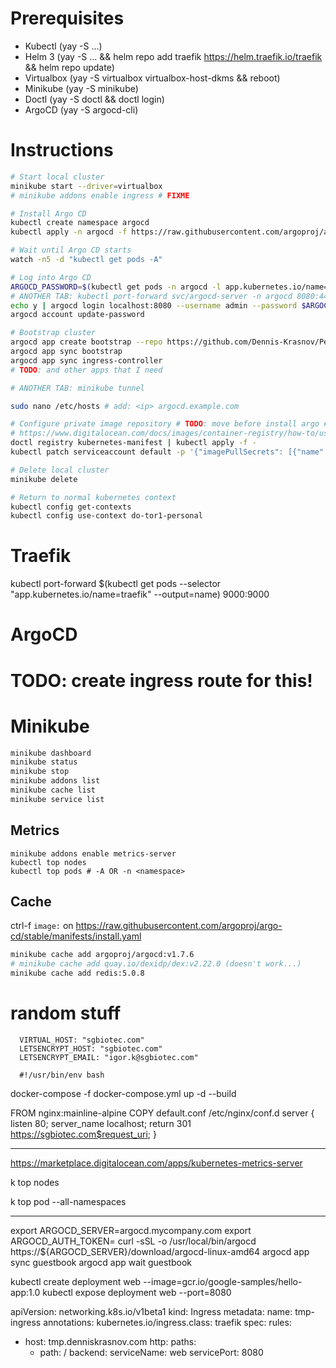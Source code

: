 # Prerequisites
- Kubectl (yay -S ...)
- Helm 3 (yay -S ... &&  helm repo add traefik https://helm.traefik.io/traefik && helm repo update)
- Virtualbox (yay -S virtualbox virtualbox-host-dkms && reboot)
- Minikube (yay -S minikube)
- Doctl (yay -S doctl && doctl login)
- ArgoCD (yay -S argocd-cli)

# Instructions

```bash
# Start local cluster
minikube start --driver=virtualbox
# minikube addons enable ingress # FIXME

# Install Argo CD
kubectl create namespace argocd
kubectl apply -n argocd -f https://raw.githubusercontent.com/argoproj/argo-cd/stable/manifests/install.yaml

# Wait until Argo CD starts
watch -n5 -d "kubectl get pods -A"

# Log into Argo CD
ARGOCD_PASSWORD=$(kubectl get pods -n argocd -l app.kubernetes.io/name=argocd-server -o name | cut -d'/' -f 2)
# ANOTHER TAB: kubectl port-forward svc/argocd-server -n argocd 8080:443
echo y | argocd login localhost:8080 --username admin --password $ARGOCD_PASSWORD
argocd account update-password

# Bootstrap cluster
argocd app create bootstrap --repo https://github.com/Dennis-Krasnov/Personal-Infrastructure.git --path bootstrap --dest-server https://kubernetes.default.svc --dest-namespace default
argocd app sync bootstrap
argocd app sync ingress-controller
# TODO: and other apps that I need

# ANOTHER TAB: minikube tunnel

sudo nano /etc/hosts # add: <ip> argocd.example.com

# Configure private image repository # TODO: move before install argo # TODO: figure out how this works with minikube
# https://www.digitalocean.com/docs/images/container-registry/how-to/use-registry-docker-kubernetes/
doctl registry kubernetes-manifest | kubectl apply -f -
kubectl patch serviceaccount default -p '{"imagePullSecrets": [{"name": "registry-krasnov"}]}'

# Delete local cluster
minikube delete

# Return to normal kubernetes context
kubectl config get-contexts
kubectl config use-context do-tor1-personal
```

# Traefik
kubectl port-forward $(kubectl get pods --selector "app.kubernetes.io/name=traefik" --output=name) 9000:9000

# ArgoCD
# TODO: create ingress route for this!

# Minikube
```bash
minikube dashboard
minikube status
minikube stop
minikube addons list
minikube cache list
minikube service list
```

## Metrics
```
minikube addons enable metrics-server
kubectl top nodes
kubectl top pods # -A OR -n <namespace>
```

## Cache
ctrl-f `image:` on https://raw.githubusercontent.com/argoproj/argo-cd/stable/manifests/install.yaml
```bash
minikube cache add argoproj/argocd:v1.7.6
# minikube cache add quay.io/dexidp/dex:v2.22.0 (doesn't work...)
minikube cache add redis:5.0.8
```

# random stuff

      VIRTUAL_HOST: "sgbiotec.com"
      LETSENCRYPT_HOST: "sgbiotec.com"
      LETSENCRYPT_EMAIL: "igor.k@sgbiotec.com"
      
      #!/usr/bin/env bash

docker-compose -f docker-compose.yml up -d --build


FROM nginx:mainline-alpine
COPY default.conf /etc/nginx/conf.d
server {
	listen 80;
    server_name localhost;
    return 301 https://sgbiotec.com$request_uri;
}





-------------------------



https://marketplace.digitalocean.com/apps/kubernetes-metrics-server

k top nodes

k top pod --all-namespaces



---


export ARGOCD_SERVER=argocd.mycompany.com
export ARGOCD_AUTH_TOKEN=<JWT token generated from project>
curl -sSL -o /usr/local/bin/argocd https://${ARGOCD_SERVER}/download/argocd-linux-amd64
argocd app sync guestbook
argocd app wait guestbook


kubectl create deployment web --image=gcr.io/google-samples/hello-app:1.0
kubectl expose deployment web --port=8080

apiVersion: networking.k8s.io/v1beta1
kind: Ingress
metadata:
  name: tmp-ingress
  annotations:
    kubernetes.io/ingress.class: traefik
spec:
  rules:
  - host: tmp.denniskrasnov.com
    http:
      paths:
      - path: /
        backend:
          serviceName: web
          servicePort: 8080
